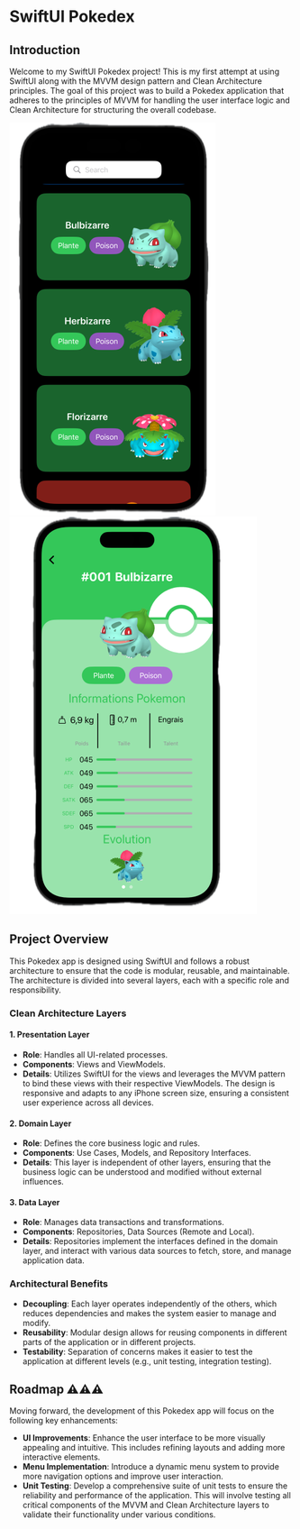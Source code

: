 # SwiftUI Pokedex

## Introduction
Welcome to my SwiftUI Pokedex project! This is my first attempt at using SwiftUI along with the MVVM design pattern and Clean Architecture principles. The goal of this project was to build a Pokedex application that adheres to the principles of MVVM for handling the user interface logic and Clean Architecture for structuring the overall codebase.

![Screen1](https://github.com/lionel045/PokemonExtramon/blob/main/Screen1.png)
![Screen2](https://github.com/lionel045/PokemonExtramon/blob/main/Screen2.png)

## Project Overview 
This Pokedex app is designed using SwiftUI and follows a robust architecture to ensure that the code is modular, reusable, and maintainable. The architecture is divided into several layers, each with a specific role and responsibility.

### Clean Architecture Layers

#### 1. Presentation Layer
- **Role**: Handles all UI-related processes.
- **Components**: Views and ViewModels.
- **Details**: Utilizes SwiftUI for the views and leverages the MVVM pattern to bind these views with their respective ViewModels. The design is responsive and adapts to any iPhone screen size, ensuring a consistent user experience across all devices.

#### 2. Domain Layer
- **Role**: Defines the core business logic and rules.
- **Components**: Use Cases, Models, and Repository Interfaces.
- **Details**: This layer is independent of other layers, ensuring that the business logic can be understood and modified without external influences.

#### 3. Data Layer
- **Role**: Manages data transactions and transformations.
- **Components**: Repositories, Data Sources (Remote and Local).
- **Details**: Repositories implement the interfaces defined in the domain layer, and interact with various data sources to fetch, store, and manage application data.

### Architectural Benefits
- **Decoupling**: Each layer operates independently of the others, which reduces dependencies and makes the system easier to manage and modify.
- **Reusability**: Modular design allows for reusing components in different parts of the application or in different projects.
- **Testability**: Separation of concerns makes it easier to test the application at different levels (e.g., unit testing, integration testing).

## Roadmap ⚠️⚠️⚠️
Moving forward, the development of this Pokedex app will focus on the following key enhancements:

- **UI Improvements**: Enhance the user interface to be more visually appealing and intuitive. This includes refining layouts and adding more interactive elements.
- **Menu Implementation**: Introduce a dynamic menu system to provide more navigation options and improve user interaction.
- **Unit Testing**: Develop a comprehensive suite of unit tests to ensure the reliability and performance of the application. This will involve testing all critical components of the MVVM and Clean Architecture layers to validate their functionality under various conditions.


